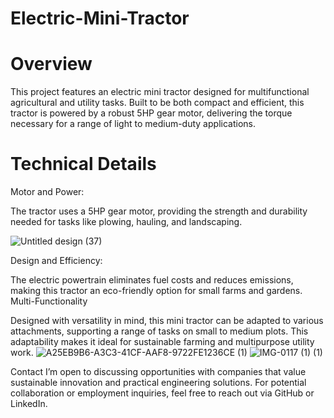 # Electric-Mini-Tractor

# Overview

This project features an electric mini tractor designed for multifunctional agricultural and utility tasks. Built to be both compact and efficient, this tractor is powered by a robust 5HP gear motor, delivering the torque necessary for a range of light to medium-duty applications.

# Technical Details

Motor and Power:

The tractor uses a 5HP gear motor, providing the strength and durability needed for tasks like plowing, hauling, and landscaping.

![Untitled design (37)](https://github.com/user-attachments/assets/1063fd86-555d-4989-a538-fc92106e14e6)

Design and Efficiency: 

The electric powertrain eliminates fuel costs and reduces emissions, making this tractor an eco-friendly option for small farms and gardens.
Multi-Functionality

Designed with versatility in mind, this mini tractor can be adapted to various attachments, supporting a range of tasks on small to medium plots. This adaptability makes it ideal for sustainable farming and multipurpose utility work.
![A25EB9B6-A3C3-41CF-AAF8-9722FE1236CE (1)](https://github.com/user-attachments/assets/06a2a144-4e7a-47e7-87b5-384e598e3f8a)
![IMG-0117 (1) (1)](https://github.com/user-attachments/assets/7cb00752-8e7e-48c9-aebf-c4476453ae44)


Contact
I’m open to discussing opportunities with companies that value sustainable innovation and practical engineering solutions. For potential collaboration or employment inquiries, feel free to reach out via GitHub or LinkedIn.
